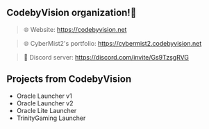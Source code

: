 ## CodebyVision organization!👋


> 🌐 Website: https://codebyvision.net

> 🌐 CyberMist2's portfolio: https://cybermist2.codebyvision.net

> 🤖 Discord server: https://discord.com/invite/Gs9TzsgRVG


## Projects from CodebyVision
- Oracle Launcher v1
- Oracle Launcher v2
- Oracle Lite Launcher
- TrinityGaming Launcher

